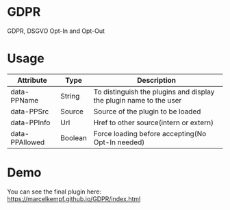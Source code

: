 # GDPR
GDPR, DSGVO Opt-In and Opt-Out

# Usage
|Attribute|Type|Description|
|---|---|---|
|data-PPName|String|To distinguish the plugins and display the plugin name to the user|
|data-PPSrc|Source|Source of the plugin to be loaded|
|data-PPInfo|Url|Href to other source(intern or extern)|
|data-PPAllowed|Boolean|Force loading before accepting(No Opt-In needed)|

# Demo
You can see the final plugin here: https://marcelkempf.github.io/GDPR/index.html
